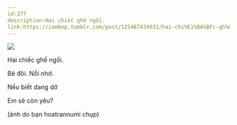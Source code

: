 ```yaml
---
id:377
description:Hai chiếc ghế ngồi.
link:https://iambep.tumblr.com/post/125487434031/hai-chi%E1%BA%BFc-gh%E1%BA%BF-ng%E1%BB%93i-b%E1%BA%BB-%C4%91%C3%B4i-n%E1%BB%97i-nh%E1%BB%9B-n%E1%BA%BFu-bi%E1%BA%BFt-dang
---
```


![](https://64.media.tumblr.com/f35001b7d1f6ea06f811d1df88ec4385/tumblr_nsc3zkhq381u3a9rjo1_1280.png)

Hai chiếc ghế ngồi.

Bẻ đôi. Nỗi nhớ.

Nếu biết dang dở

Em sẽ còn yêu?

(ảnh do bạn hoatrannumi chụp)